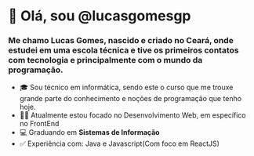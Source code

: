 # 👋 Olá, sou @lucasgomesgp
 
### Me chamo Lucas Gomes, nascido e criado no Ceará, onde estudei em uma escola técnica e tive os primeiros contatos com tecnologia e principalmente com o mundo da programação.
- 🎓 Sou técnico em informática, sendo este o curso que me trouxe grande parte do conhecimento e noções de programação que tenho hoje.
- 👨‍💻 Atualmente estou focado no Desenvolvimento Web, em específico no FrontEnd 
- 💻 Graduando em **Sistemas de Informação**
- ✅ Experiência com: Java e Javascript(Com foco em ReactJS)
